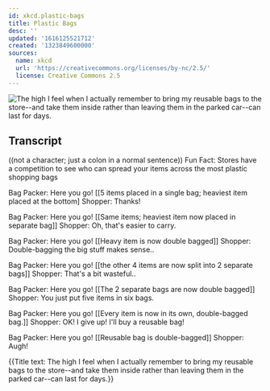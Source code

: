 ```yaml
---
id: xkcd.plastic-bags
title: Plastic Bags
desc: ''
updated: '1616125521712'
created: '1323849600000'
sources:
  name: xkcd
  url: 'https://creativecommons.org/licenses/by-nc/2.5/'
  license: Creative Commons 2.5
---
```

![The high I feel when I actually remember to bring my reusable bags to the store--and take them inside rather than leaving them in the parked car--can last for days.](https://imgs.xkcd.com/comics/plastic_bags.png)

## Transcript
((not a character; just a colon in a normal sentence))
Fun Fact: Stores have a competition to see who can spread your items across the most plastic shopping bags

Bag Packer: Here you go!
[[5 items placed in a single bag; heaviest item placed at the bottom]
Shopper: Thanks!

Bag Packer: Here you go!
[[Same items; heaviest item now placed in separate bag]]
Shopper: Oh, that's easier to carry.

Bag Packer: Here you go!
[[Heavy item is now double bagged]]
Shopper: Double-bagging the big stuff makes sense..

Bag Packer: Here you go!
[[the other 4 items are now split into 2 separate bags]]
Shopper: That's a bit wasteful..

Bag Packer: Here you go!
[[The 2 separate bags are now double bagged]]
Shopper: You just put five items in six bags.

Bag Packer: Here you go!
[[Every item is now in its own, double-bagged bag.]]
Shopper: OK! I give up! I'll buy a reusable bag!

Bag Packer: Here you go!
[[Reusable bag is double-bagged]]
Shopper: Augh!

{{Title text: The high I feel when I actually remember to bring my reusable bags to the store--and take them inside rather than leaving them in the parked car--can last for days.}}
